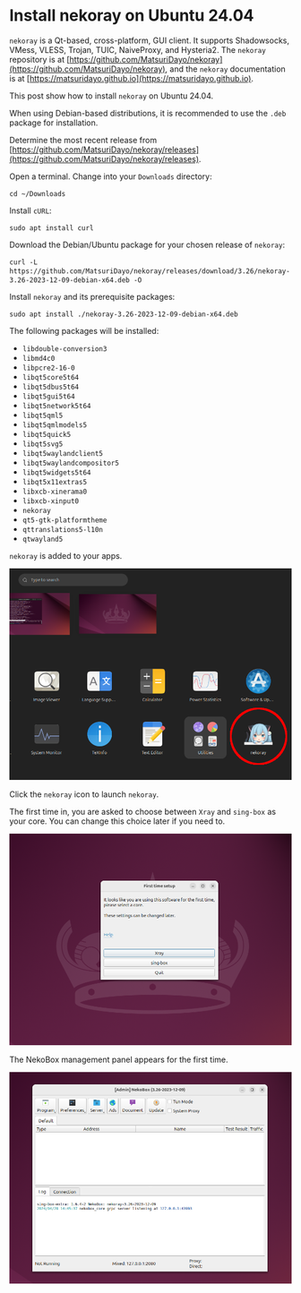 # Install nekoray on Ubuntu 24.04

`nekoray` is a Qt-based, cross-platform, GUI client. It supports Shadowsocks, VMess, VLESS, Trojan, TUIC, NaiveProxy, and Hysteria2. The `nekoray` repository is at [https://github.com/MatsuriDayo/nekoray](https://github.com/MatsuriDayo/nekoray), and the `nekoray` documentation is at [https://matsuridayo.github.io](https://matsuridayo.github.io).

This post show how to install `nekoray` on Ubuntu 24.04.

When using Debian-based distributions, it is recommended to use the `.deb` package for installation. 

Determine the most recent release from [https://github.com/MatsuriDayo/nekoray/releases](https://github.com/MatsuriDayo/nekoray/releases).

Open a terminal. Change into your `Downloads` directory:

```
cd ~/Downloads
```

Install `cURL`:

```
sudo apt install curl
```

Download the Debian/Ubuntu package for your chosen release of `nekoray`:

```
curl -L https://github.com/MatsuriDayo/nekoray/releases/download/3.26/nekoray-3.26-2023-12-09-debian-x64.deb -O
```

Install `nekoray` and its prerequisite packages:

```
sudo apt install ./nekoray-3.26-2023-12-09-debian-x64.deb
```

The following packages will be installed:

* `libdouble-conversion3`
* `libmd4c0`
* `libpcre2-16-0`
* `libqt5core5t64` 
* `libqt5dbus5t64`
* `libqt5gui5t64`
* `libqt5network5t64`
* `libqt5qml5`
* `libqt5qmlmodels5`
* `libqt5quick5`
* `libqt5svg5`
* `libqt5waylandclient5`
* `libqt5waylandcompositor5`
* `libqt5widgets5t64`
* `libqt5x11extras5`
* `libxcb-xinerama0`
* `libxcb-xinput0`
* `nekoray`
* `qt5-gtk-platformtheme`
* `qttranslations5-l10n`
* `qtwayland5`

`nekoray` is added to your apps.

![nekoray app icon](/assets/images/nekoray-linux-1.png)

Click the `nekoray` icon to launch `nekoray`.

The first time in, you are asked to choose between `Xray` and `sing-box` as your core. You can change this choice later if you need to.

![nekoray initial choice of core](/assets/images/nekoray-linux-2.png)

The NekoBox management panel appears for the first time.

![nekoray management panel](/assets/images/nekoray-linux-3.png)
